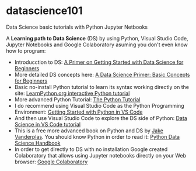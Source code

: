 # datascience101 
Data Science basic tutorials with Python Jupyter Netbooks

A **Learning path to Data Science** (DS) by using Python, Visual Studio Code, Jupyter Notebooks and Google Colaboratory asuming you don't even know how to program:
- Introducction to DS: [A Primer on Getting Started with Data Science for Beginners](https://www.analyticsvidhya.com/blog/2020/11/a-primer-on-getting-started-with-data-science-for-beginners/)
- More detailed DS concepts here: [A Data Science Primer: Basic Concepts for Beginners](https://www.linkedin.com/pulse/data-science-primer-basic-concepts-beginners-matthew-mayo/)
- Basic no-install Python tutorial to learn its syntax working directly on the site: [LearnPython.org interactive Python tutorial](https://www.learnpython.org/) 
- More advanced Python Tutorial: [The Python Tutorial](https://docs.python.org/3/tutorial/)
- I do recommend using Visual Studio Code as the Python Programming Environment: [Getting Started with Python in VS Code](https://code.visualstudio.com/docs/python/python-tutorial)
- And then use Visual Studio Code to explore the DS side of Python: [Data Science in VS Code tutorial](https://code.visualstudio.com/docs/datascience/data-science-tutorial)
- This is a free more advanced book on Python and DS by [Jake Vanderplas](https://github.com/jakevdp). You should know Python in order to read it: [Python Data Science Handbook](https://jakevdp.github.io/PythonDataScienceHandbook/)
- In order to get directly to DS with no installation Google created Colaboratory that allows using Jupyter notebooks directly on your Web browser: [Google Colaboratory](https://colab.research.google.com/notebooks/intro.ipynb)
